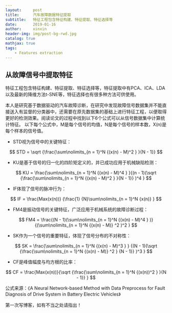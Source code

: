 ```yaml
---
layout:     post                    
title:      汽车故障数据特征提取               
subtitle:   特征工程包含特征构建、特征提取、特征选择等 
date:       2019-01-16             
author:     xinxin                     
header-img: img/post-bg-rwd.jpg    
catalog: true                       
mathjax: true
tags:                               
    - Features extraction
---
```


## 从故障信号中提取特征
特征工程包含特征构建、特征提取、特征选择等，特征提取中有PCA、ICA、LDA以及最新的降维方法t-SNE等，特征选择也有很多种方法可供使用。

本人是研究基于数据驱动的汽车故障诊断，在研究中发现故障信号数据集并不能直接送入有监督的分类器中，还需要在原先数据集的基础上进行特征工程，以便取得更好的检测效果。阅读论文的过程中找到以下6个公式可以从信号数据集中计算统计特征。
以下每个公式中，M是每个信号的均值，N是每个信号的样本数，X(n)是每个样本的信号值。
* STD视为信号中的关键特征：

$$
STD = \sqrt {\frac{\sum\nolimits_{n = 1}^N {(x(n) - M)^2 } }{N - 1}} 
$$

* KU是基于信号的归一化的四阶矩定义的，并已成功应用于机械缺陷检测：

$$
KU = \frac{\sum\nolimits_{n = 1}^N {(x(n) - M)^4 } }{(n - 1)(\sqrt {\frac{\sum\nolimits_{n = 1}^N {(x(n) - M)^2 } }{N - 1}} )^4 }
$$

* IF体现了信号的脉冲行为：

$$
IF = \frac{Max(x(n))}
{\frac{1}
{N}\sum\nolimits_{n = 1}^N {x(n)} }
$$

* FM4是振动信号的关键特征，广泛应用于机械系统的故障诊断过程：

$$
FM4 = \frac{(N - 1)(\sum\nolimits_{n = 1}^N {(x(n) - M)^4 } )}
{(\sum\nolimits_{n = 1}^N {(x(n) - M)} ^2 )^2 }
$$

* SK作为一个信号的重要特征，体现了信号分布的不对称性：

$$
SK = \frac{\sum\nolimits_{n = 1}^N {(x(n) - M)^3 } }
{(N - 1)(\sqrt {\frac{\sum\nolimits_{n = 1}^N {(x(n) - M)} ^2 }
{N - 1}} )^3 }
$$

* CF是峰值幅度与均方根的比率：

$$
CF = \frac{Max(x(n))}{\sqrt {\frac{\sum\nolimits_{n = 1}^N {(x(n))^2 } }{N - 1}} }
$$

公式来源：《A Neural Network-based Method with Data Preprocess for Fault Diagnosis of Drive System in Battery Electric Vehicles》

第一次写博客，如有不当之处请指出！
